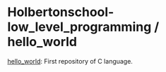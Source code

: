 # Holbertonschool-low_level_programming / hello_world

[hello_world](): First repository of C language.
